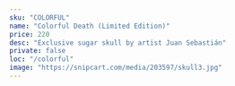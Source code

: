 ```yaml
---
sku: "COLORFUL"
name: "Colorful Death (Limited Edition)"
price: 220
desc: "Exclusive sugar skull by artist Juan Sebastián"
private: false
loc: "/colorful"
image: "https://snipcart.com/media/203597/skull3.jpg"
---
```

